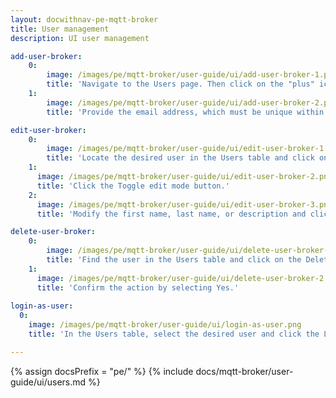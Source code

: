 ```yaml
---
layout: docwithnav-pe-mqtt-broker
title: User management
description: UI user management

add-user-broker:
    0:
        image: /images/pe/mqtt-broker/user-guide/ui/add-user-broker-1.png
        title: 'Navigate to the Users page. Then click on the "plus" icon in the top right corner;'
    1:
        image: /images/pe/mqtt-broker/user-guide/ui/add-user-broker-2.png
        title: 'Provide the email address, which must be unique within the system. The fields for first name, last name, and description are optional. Click "Add" to create the user.'

edit-user-broker:
    0:
        image: /images/pe/mqtt-broker/user-guide/ui/edit-user-broker-1.png
        title: 'Locate the desired user in the Users table and click on the corresponding row.'
    1:
      image: /images/pe/mqtt-broker/user-guide/ui/edit-user-broker-2.png
      title: 'Click the Toggle edit mode button.'
    2:
      image: /images/pe/mqtt-broker/user-guide/ui/edit-user-broker-3.png
      title: 'Modify the first name, last name, or description and click on the button "Apply changes" to save the changes.'

delete-user-broker:
    0:
        image: /images/pe/mqtt-broker/user-guide/ui/delete-user-broker-1.png
        title: 'Find the user in the Users table and click on the Delete button.'
    1:
      image: /images/pe/mqtt-broker/user-guide/ui/delete-user-broker-2.png
      title: 'Confirm the action by selecting Yes.'
      
login-as-user:
  0:
    image: /images/pe/mqtt-broker/user-guide/ui/login-as-user.png
    title: 'In the Users table, select the desired user and click the Login button to proceed.'

---
```


{% assign docsPrefix = "pe/" %}
{% include docs/mqtt-broker/user-guide/ui/users.md %}
